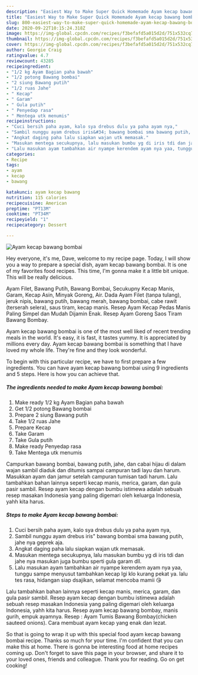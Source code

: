 ```yaml
---
description: "Easiest Way to Make Super Quick Homemade Ayam kecap bawang bombai"
title: "Easiest Way to Make Super Quick Homemade Ayam kecap bawang bombai"
slug: 800-easiest-way-to-make-super-quick-homemade-ayam-kecap-bawang-bombai
date: 2020-09-22T10:15:24.318Z
image: https://img-global.cpcdn.com/recipes/f3befafd5a015d2d/751x532cq70/ayam-kecap-bawang-bombai-foto-resep-utama.jpg
thumbnail: https://img-global.cpcdn.com/recipes/f3befafd5a015d2d/751x532cq70/ayam-kecap-bawang-bombai-foto-resep-utama.jpg
cover: https://img-global.cpcdn.com/recipes/f3befafd5a015d2d/751x532cq70/ayam-kecap-bawang-bombai-foto-resep-utama.jpg
author: Georgie Craig
ratingvalue: 4.7
reviewcount: 43285
recipeingredient:
- "1/2 kg Ayam Bagian paha bawah"
- "1/2 potong Bawang bombai"
- "2 siung Bawang putih"
- "1/2 ruas Jahe"
- " Kecap"
- " Garam"
- " Gula putih"
- " Penyedap rasa"
- " Mentega utk menumis"
recipeinstructions:
- "Cuci bersih paha ayam, kalo sya drebus dulu ya paha ayam nya,"
- "Sambil nunggu ayam drebus iris&#34; bawang bombai sma bawang putih, jahe nya geprek aja."
- "Angkat daging paha lalu siapkan wajan utk memasak."
- "Masukan mentega secukupnya, lalu masukan bumbu yg di iris tdi dan jahe nya masukan juga bumbu sperti gula garam dll."
- "Lalu masukan ayam tambahkan air nyampe kerendem ayam nya yaa, tunggu sampe menyusut tambahkan kecap lgi klo kurang pekat ya. lalu tes rasa, hidangan siap dsajikan, selamat mencoba mamii 😘"
categories:
- Recipe
tags:
- ayam
- kecap
- bawang

katakunci: ayam kecap bawang 
nutrition: 115 calories
recipecuisine: American
preptime: "PT13M"
cooktime: "PT34M"
recipeyield: "1"
recipecategory: Dessert

---
```



![Ayam kecap bawang bombai](https://img-global.cpcdn.com/recipes/f3befafd5a015d2d/751x532cq70/ayam-kecap-bawang-bombai-foto-resep-utama.jpg)

Hey everyone, it's me, Dave, welcome to my recipe page. Today, I will show you a way to prepare a special dish, ayam kecap bawang bombai. It is one of my favorites food recipes. This time, I'm gonna make it a little bit unique. This will be really delicious.

Ayam Filet, Bawang Putih, Bawang Bombai, Secukupny Kecap Manis, Garam, Kecap Asin, Minyak Goreng, Air. Dada Ayam Filet (tanpa tulang), jeruk nipis, bawang putih, bawang merah, bawang bombai, cabe rawit (terserah selera), saus tiram, kecap manis. Resep Ayam Kecap Pedas Manis Paling Simpel dan Mudah Dijamin Enak. Resep Ayam Goreng Saos Tiram Bawang Bombay.

Ayam kecap bawang bombai is one of the most well liked of recent trending meals in the world. It's easy, it is fast, it tastes yummy. It is appreciated by millions every day. Ayam kecap bawang bombai is something that I have loved my whole life. They're fine and they look wonderful.


To begin with this particular recipe, we have to first prepare a few ingredients. You can have ayam kecap bawang bombai using 9 ingredients and 5 steps. Here is how you can achieve that.

<!--inarticleads1-->

##### The ingredients needed to make Ayam kecap bawang bombai:

1. Make ready 1/2 kg Ayam Bagian paha bawah
1. Get 1/2 potong Bawang bombai
1. Prepare 2 siung Bawang putih
1. Take 1/2 ruas Jahe
1. Prepare  Kecap
1. Take  Garam
1. Take  Gula putih
1. Make ready  Penyedap rasa
1. Take  Mentega utk menumis


Campurkan bawang bombai, bawang putih, jahe, dan cabai hijau di dalam wajan sambil diaduk dan ditumis sampai campuran tadi layu dan harum. Masukkan ayam dan jamur setelah campuran tumisan tadi harum. Lalu tambahkan bahan lainnya seperti kecap manis, merica, garam, dan gula pasir sambil. Resep ayam kecap dengan bumbu istimewa adalah sebuah resep masakan Indonesia yang paling digemari oleh keluarga Indonesia, yahh kita harus. 

<!--inarticleads2-->

##### Steps to make Ayam kecap bawang bombai:

1. Cuci bersih paha ayam, kalo sya drebus dulu ya paha ayam nya,
1. Sambil nunggu ayam drebus iris&#34; bawang bombai sma bawang putih, jahe nya geprek aja.
1. Angkat daging paha lalu siapkan wajan utk memasak.
1. Masukan mentega secukupnya, lalu masukan bumbu yg di iris tdi dan jahe nya masukan juga bumbu sperti gula garam dll.
1. Lalu masukan ayam tambahkan air nyampe kerendem ayam nya yaa, tunggu sampe menyusut tambahkan kecap lgi klo kurang pekat ya. lalu tes rasa, hidangan siap dsajikan, selamat mencoba mamii 😘


Lalu tambahkan bahan lainnya seperti kecap manis, merica, garam, dan gula pasir sambil. Resep ayam kecap dengan bumbu istimewa adalah sebuah resep masakan Indonesia yang paling digemari oleh keluarga Indonesia, yahh kita harus. Resep ayam kecap bawang bombay, manis gurih, empuk ayamnya. Resep : Ayam Tumis Bawang Bombay(chicken sauteed onions). Cara membuat ayam kecap yang enak dan lezat. 

So that is going to wrap it up with this special food ayam kecap bawang bombai recipe. Thanks so much for your time. I'm confident that you can make this at home. There is gonna be interesting food at home recipes coming up. Don't forget to save this page in your browser, and share it to your loved ones, friends and colleague. Thank you for reading. Go on get cooking!
